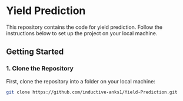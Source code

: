 # Yield Prediction

This repository contains the code for yield prediction. Follow the instructions below to set up the project on your local machine.

## Getting Started

### 1. Clone the Repository

First, clone the repository into a folder on your local machine:

```bash
git clone https://github.com/inductive-anks1/Yield-Prediction.git
